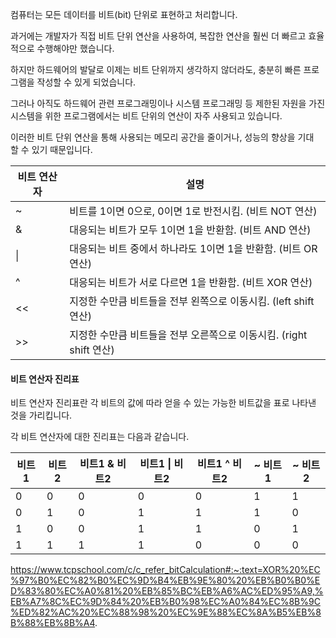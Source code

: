 컴퓨터는 모든 데이터를 비트(bit) 단위로 표현하고 처리합니다.

과거에는 개발자가 직접 비트 단위 연산을 사용하여, 복잡한 연산을 훨씬 더 빠르고 효율적으로 수행해야만 했습니다.

하지만 하드웨어의 발달로 이제는 비트 단위까지 생각하지 않더라도, 충분히 빠른 프로그램을 작성할 수 있게 되었습니다.

그러나 아직도 하드웨어 관련 프로그래밍이나 시스템 프로그래밍 등 제한된 자원을 가진 시스템을 위한 프로그램에서는 비트 단위의 연산이 자주 사용되고 있습니다.

이러한 비트 단위 연산을 통해 사용되는 메모리 공간을 줄이거나, 성능의 향상을 기대할 수 있기 때문입니다.

| 비트 연산자 | 설명                                           |
| ------ | -------------------------------------------- |
| ~      | 비트를 1이면 0으로, 0이면 1로 반전시킴. (비트 NOT 연산)        |
| &      | 대응되는 비트가 모두 1이면 1을 반환함. (비트 AND 연산)          |
| \|     | 대응되는 비트 중에서 하나라도 1이면 1을 반환함. (비트 OR 연산)      |
| ^      | 대응되는 비트가 서로 다르면 1을 반환함. (비트 XOR 연산)          |
| <<     | 지정한 수만큼 비트들을 전부 왼쪽으로 이동시킴. (left shift 연산)   |
| >>     | 지정한 수만큼 비트들을 전부 오른쪽으로 이동시킴. (right shift 연산) |

#### 비트 연산자 진리표

비트 연산자 진리표란 각 비트의 값에 따라 얻을 수 있는 가능한 비트값을 표로 나타낸 것을 가리킵니다.

각 비트 연산자에 대한 진리표는 다음과 같습니다.

| 비트1 | 비트2 | 비트1 & 비트2 | 비트1 \| 비트2 | 비트1 ^ 비트2 | ~ 비트1 | ~ 비트2 |
| --- | --- | --------- | ---------- | --------- | ----- | ----- |
| 0   | 0   | 0         | 0          | 0         | 1     | 1     |
| 0   | 1   | 0         | 1          | 1         | 1     | 0     |
| 1   | 0   | 0         | 1          | 1         | 0     | 1     |
| 1   | 1   | 1         | 1          | 0         | 0     | 0     |

https://www.tcpschool.com/c/c_refer_bitCalculation#:~:text=XOR%20%EC%97%B0%EC%82%B0%EC%9D%B4%EB%9E%80%20%EB%B0%B0%ED%83%80%EC%A0%81%20%EB%85%BC%EB%A6%AC%ED%95%A9,%EB%A7%8C%EC%9D%84%20%EB%B0%98%EC%A0%84%EC%8B%9C%ED%82%AC%20%EC%88%98%20%EC%9E%88%EC%8A%B5%EB%8B%88%EB%8B%A4.